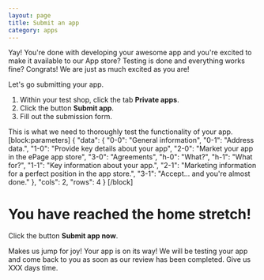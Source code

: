 ```yaml
---
layout: page
title: Submit an app
category: apps
---
```


Yay! You're done with developing your awesome app and you're excited to make it available to our App store? Testing is done and everything works fine? Congrats! We are just as much excited as you are!

Let's go submitting your app.

1. Within your test shop, click the tab **Private apps**.
2. Click the button **Submit app**.
3. Fill out the submission form.

This is what we need to thoroughly test the functionality of your app.
[block:parameters]
{
  "data": {
    "0-0": "General&nbsp;information",
    "0-1": "Address data.",
    "1-0": "Provide key details about your app",
    "2-0": "Market your app in the ePage app store",
    "3-0": "Agreements",
    "h-0": "What?",
    "h-1": "What for?",
    "1-1": "Key information about your app.",
    "2-1": "Marketing information for a perfect position in the app store.",
    "3-1": "Accept... and you're almost done."
  },
  "cols": 2,
  "rows": 4
}
[/block]
# You have reached the home stretch!

Click the button **Submit app now**.

Makes us jump for joy! Your app is on its way! We will be testing your app and come back to you as soon as our review has been completed. Give us XXX days time.
